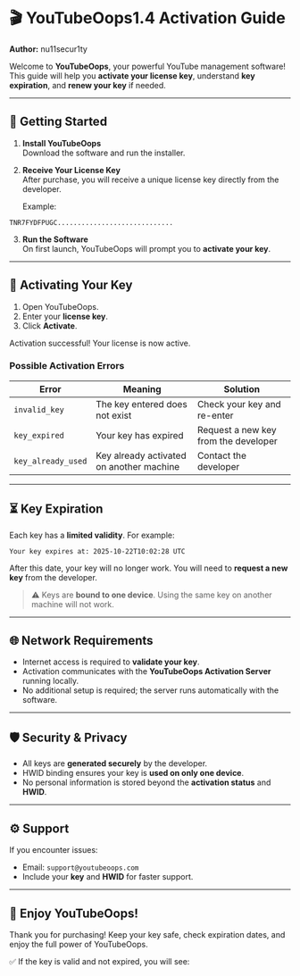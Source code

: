 # 🎬 YouTubeOops1.4 Activation Guide

**Author:** nu11secur1ty  

Welcome to **YouTubeOops**, your powerful YouTube management software! This guide will help you **activate your license key**, understand **key expiration**, and **renew your key** if needed.

---

## 📌 Getting Started

1. **Install YouTubeOops**  
   Download the software and run the installer.  

2. **Receive Your License Key**  
   After purchase, you will receive a unique license key directly from the developer.  

   Example:
```
TNR7FYDFPUGC.............................
```

3. **Run the Software**  
On first launch, YouTubeOops will prompt you to **activate your key**.

---

## 🔑 Activating Your Key

1. Open YouTubeOops.
2. Enter your **license key**.
3. Click **Activate**.

Activation successful! Your license is now active.


### Possible Activation Errors

| Error | Meaning | Solution |
|-------|---------|---------|
| `invalid_key` | The key entered does not exist | Check your key and re-enter |
| `key_expired` | Your key has expired | Request a new key from the developer |
| `key_already_used` | Key already activated on another machine | Contact the developer |

---

## ⏳ Key Expiration

Each key has a **limited validity**. For example: 

```
Your key expires at: 2025-10-22T10:02:28 UTC
```

After this date, your key will no longer work. You will need to **request a new key** from the developer.

> ⚠️ Keys are **bound to one device**. Using the same key on another machine will not work.

---

## 🌐 Network Requirements

- Internet access is required to **validate your key**.
- Activation communicates with the **YouTubeOops Activation Server** running locally.
- No additional setup is required; the server runs automatically with the software.

---

## 🛡️ Security & Privacy

- All keys are **generated securely** by the developer.
- HWID binding ensures your key is **used on only one device**.
- No personal information is stored beyond the **activation status** and **HWID**.

---

## ⚙️ Support

If you encounter issues:

- Email: `support@youtubeoops.com`
- Include your **key** and **HWID** for faster support.

---

## 🎉 Enjoy YouTubeOops!

Thank you for purchasing! Keep your key safe, check expiration dates, and enjoy the full power of YouTubeOops.




✅ If the key is valid and not expired, you will see:  
